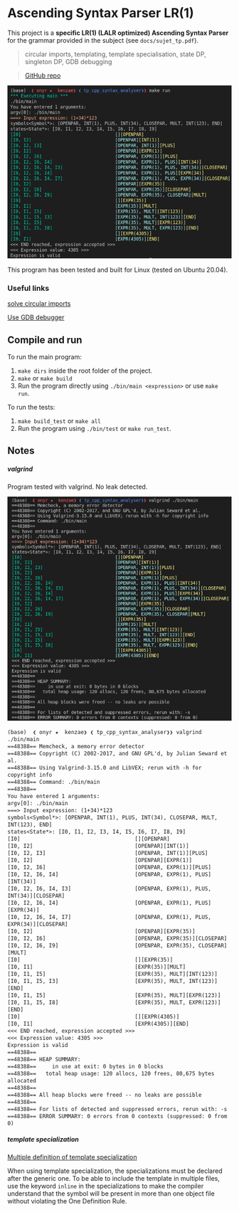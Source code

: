 # Ascending Syntax Parser LR(1)

This project is a **specific LR(1) (LALR optimized) Ascending Syntax Parser** for the grammar provided in the subject (see `docs/sujet_tp.pdf`).

> circular imports, templating, template specialisation, state DP, singleton DP, GDB debugging

> [GitHub repo](https://github.com/0nyr/ascending-syntax-parser)

![make run output example](./img/make_run_example.png)

This program has been tested and built for Linux (tested on Ubuntu 20.04).

### Useful links

[solve circular imports](https://pvigier.github.io/2018/02/09/dependency-graph.html)

[Use GDB debugger](https://www.bitdegree.org/learn/gdb-debugger)

## Compile and run

To run the main program:

1. `make dirs` inside the root folder of the project.
2. `make` or `make build`
3. Run the program directly using `./bin/main <expression>` or use `make run`.

To run the tests:

1. `make build_test` or `make all`
2. Run the program using `./bin/test` or `make run_test`.

## Notes

##### valgrind

Program tested with valgrind. No leak detected.

![valgrind test output](./img/valgrind_testing.png)


```shell
(base)  ❮ onyr ★  kenzae❯ ❮ tp_cpp_syntax_analyser❯❯ valgrind ./bin/main 
==48388== Memcheck, a memory error detector
==48388== Copyright (C) 2002-2017, and GNU GPL'd, by Julian Seward et al.
==48388== Using Valgrind-3.15.0 and LibVEX; rerun with -h for copyright info
==48388== Command: ./bin/main
==48388== 
You have entered 1 arguments:
argv[0]: ./bin/main
===> Input expression: (1+34)*123
symbols<Symbol*>: [OPENPAR, INT(1), PLUS, INT(34), CLOSEPAR, MULT, INT(123), END]
states<State*>: [I0, I1, I2, I3, I4, I5, I6, I7, I8, I9]
[I0]                                    [][OPENPAR]
[I0, I2]                                [OPENPAR][INT(1)]
[I0, I2, I3]                            [OPENPAR, INT(1)][PLUS]
[I0, I2]                                [OPENPAR][EXPR(1)]
[I0, I2, I6]                            [OPENPAR, EXPR(1)][PLUS]
[I0, I2, I6, I4]                        [OPENPAR, EXPR(1), PLUS][INT(34)]
[I0, I2, I6, I4, I3]                    [OPENPAR, EXPR(1), PLUS, INT(34)][CLOSEPAR]
[I0, I2, I6, I4]                        [OPENPAR, EXPR(1), PLUS][EXPR(34)]
[I0, I2, I6, I4, I7]                    [OPENPAR, EXPR(1), PLUS, EXPR(34)][CLOSEPAR]
[I0, I2]                                [OPENPAR][EXPR(35)]
[I0, I2, I6]                            [OPENPAR, EXPR(35)][CLOSEPAR]
[I0, I2, I6, I9]                        [OPENPAR, EXPR(35), CLOSEPAR][MULT]
[I0]                                    [][EXPR(35)]
[I0, I1]                                [EXPR(35)][MULT]
[I0, I1, I5]                            [EXPR(35), MULT][INT(123)]
[I0, I1, I5, I3]                        [EXPR(35), MULT, INT(123)][END]
[I0, I1, I5]                            [EXPR(35), MULT][EXPR(123)]
[I0, I1, I5, I8]                        [EXPR(35), MULT, EXPR(123)][END]
[I0]                                    [][EXPR(4305)]
[I0, I1]                                [EXPR(4305)][END]
<<< END reached, expression accepted >>>
<<< Expression value: 4305 >>>
Expression is valid
==48388== 
==48388== HEAP SUMMARY:
==48388==     in use at exit: 0 bytes in 0 blocks
==48388==   total heap usage: 120 allocs, 120 frees, 80,675 bytes allocated
==48388== 
==48388== All heap blocks were freed -- no leaks are possible
==48388== 
==48388== For lists of detected and suppressed errors, rerun with: -s
==48388== ERROR SUMMARY: 0 errors from 0 contexts (suppressed: 0 from 0)
```

##### template specialization

[Multiple definition of template specialization](https://stackoverflow.com/questions/4445654/multiple-definition-of-template-specialization-when-using-different-objects)

When using template specialization, the specializations must be declared after the generic one. To be able to include the template in multiple files, use the keyword `inline` in the specializations to make the compiler understand that the symbol will be present in more than one object file without violating the One Definition Rule.
